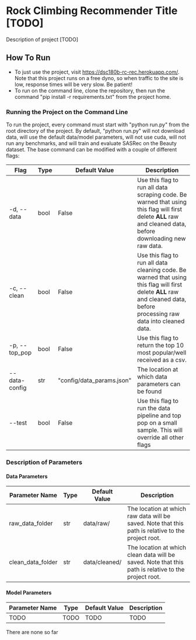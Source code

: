
# Rock Climbing Recommender Title [TODO]

Description of project [TODO]

## How To Run

* To just use the project, visit https://dsc180b-rc-rec.herokuapp.com/. Note that this project runs on a free dyno, so when traffic to the site is low, response times will be very slow. Be patient!
* To run on the command line, clone the repository, then run the command "pip install -r requirements.txt" from the project home.

### Running the Project on the Command Line

To run the project, every command must start with "python run.py" from the root directory of the project. By default, "python run.py" will not download data, will use the default data/model parameters, will not use cuda, will not run any benchmarks, and will train and evaluate SASRec on the Beauty dataset. The base command can be modified with a couple of different flags:

|Flag|Type|Default Value|Description|
|-|-|-|-|
|-d, --data|bool|False|Use this flag to run all data scraping code. Be warned that using this flag will first delete **ALL** raw and cleaned data, before downloading new raw data.|
|-c, --clean|bool|False|Use this flag to run all data cleaning code. Be warned that using this flag will first delete **ALL** raw and cleaned data, before processing raw data into cleaned data.|
|-p, --top_pop|bool|False|Use this flag to return the top 10 most popular/well received as a csv.|
|-\-data-config|str|"config/data_params.json"|The location at which data parameters can be found|
|-\-test|bool|False|Use this flag to run the data pipeline and top pop on a small sample. This will override all other flags|

### Description of Parameters

#### Data Parameters

|Parameter Name|Type|Default Value|Description|
|-|-|-|-|
|raw_data_folder|str|data/raw/|The location at which raw data will be saved. Note that this path is relative to the project root.|
|clean_data_folder|str|data/cleaned/|The location at which clean data will be saved. Note that this path is relative to the project root.|

#### Model Parameters

|Parameter Name|Type|Default Value|Description|
|-|-|-|-|
|TODO|TODO|TODO|TODO|

There are none so far
